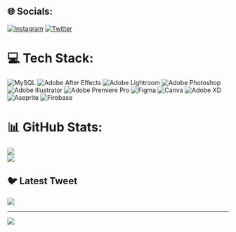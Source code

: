 
## 🌐 Socials:
[![Instagram](https://img.shields.io/badge/Instagram-%23E4405F.svg?logo=Instagram&logoColor=white)](https://instagram.com/oguz.business) [![Twitter](https://img.shields.io/badge/Twitter-%231DA1F2.svg?logo=Twitter&logoColor=white)](https://twitter.com/oguzkgullu) 

# 💻 Tech Stack:
![MySQL](https://img.shields.io/badge/mysql-%2300f.svg?style=for-the-badge&logo=mysql&logoColor=white) ![Adobe After Effects](https://img.shields.io/badge/Adobe%20After%20Effects-9999FF.svg?style=for-the-badge&logo=Adobe%20After%20Effects&logoColor=white) ![Adobe Lightroom](https://img.shields.io/badge/Adobe%20Lightroom-31A8FF.svg?style=for-the-badge&logo=Adobe%20Lightroom&logoColor=white) ![Adobe Photoshop](https://img.shields.io/badge/adobephotoshop-%2331A8FF.svg?style=for-the-badge&logo=adobephotoshop&logoColor=white) ![Adobe Illustrator](https://img.shields.io/badge/adobeillustrator-%23FF9A00.svg?style=for-the-badge&logo=adobeillustrator&logoColor=white) ![Adobe Premiere Pro](https://img.shields.io/badge/Adobe%20Premiere%20Pro-9999FF.svg?style=for-the-badge&logo=Adobe%20Premiere%20Pro&logoColor=white) 	![Figma](https://img.shields.io/badge/figma-%23F24E1E.svg?style=for-the-badge&logo=figma&logoColor=white) ![Canva](https://img.shields.io/badge/Canva-%2300C4CC.svg?style=for-the-badge&logo=Canva&logoColor=white) ![Adobe XD](https://img.shields.io/badge/Adobe%20XD-470137?style=for-the-badge&logo=Adobe%20XD&logoColor=#FF61F6) ![Aseprite](https://img.shields.io/badge/Aseprite-FFFFFF?style=for-the-badge&logo=Aseprite&logoColor=#7D929E) ![Firebase](https://img.shields.io/badge/firebase-%23039BE5.svg?style=for-the-badge&logo=firebase)
# 📊 GitHub Stats:
![](https://github-readme-streak-stats.herokuapp.com/?user=kagangullu&theme=dark&hide_border=true)<br/>
![](https://github-readme-stats.vercel.app/api/top-langs/?username=kagangullu&theme=dark&hide_border=true&include_all_commits=false&count_private=true&layout=compact)

## 🐦 Latest Tweet
[![](https://gtce.itsvg.in/api?username=oguzkgullu)](https://github.com/VishwaGauravIn/github-twitter-card-embed)

---
[![](https://visitcount.itsvg.in/api?id=kagangullu&icon=0&color=0)](https://visitcount.itsvg.in)

<!-- Proudly created with GPRM ( https://gprm.itsvg.in ) -->
